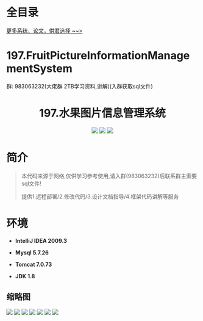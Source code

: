 # 全目录

[更多系统、论文，供君选择 ~~>](https://www.yuque.com/wisebit/blog)
# 197.FruitPictureInformationManagementSystem

<p>群: 983063232(大佬群 2TB学习资料,讲解)(入群获取sql文件)</p>

<p><h1 align="center">197.水果图片信息管理系统</h1></p>


<p align="center">
	<img src="https://img.shields.io/badge/jdk-1.8-orange.svg"/>
    <img src="https://img.shields.io/badge/springboot-5.x-lightgrey.svg"/>
    <img src="https://img.shields.io/badge/vue-3.x-blue.svg"/>
</p>

# 简介


> 本代码来源于网络,仅供学习参考使用,请入群(983063232)后联系群主索要sql文件!
>
> 提供1.远程部署/2.修改代码/3.设计文档指导/4.框架代码讲解等服务

# 环境

- <b>IntelliJ IDEA 2009.3</b>

- <b>Mysql 5.7.26</b>

- <b>Tomcat 7.0.73</b>

- <b>JDK 1.8</b>




## 缩略图

![](https://bitwise.oss-cn-heyuan.aliyuncs.com/2024/9/10/f1d84280-64c8-4686-a3be-79c6d55d67b0.png)
![](https://bitwise.oss-cn-heyuan.aliyuncs.com/2024/9/10/1fb84325-2d96-4923-8185-c24c0950ce46.png)
![](https://bitwise.oss-cn-heyuan.aliyuncs.com/2024/9/10/a1b6e6fa-c651-4134-90bb-b9486ba28219.png)
![](https://bitwise.oss-cn-heyuan.aliyuncs.com/2024/9/10/45b205f6-50a4-45ec-a1fc-cdda4ae81d8f.png)
![](https://bitwise.oss-cn-heyuan.aliyuncs.com/2024/9/10/3268bd3a-c892-4895-aa68-860776e4804b.png)
![](https://bitwise.oss-cn-heyuan.aliyuncs.com/2024/9/10/d4990f67-7ab0-41f9-9b0f-547937bfdad1.png)
![](https://bitwise.oss-cn-heyuan.aliyuncs.com/2024/9/10/49c0e27e-8406-451f-9d53-f4968d97d3e6.png)


